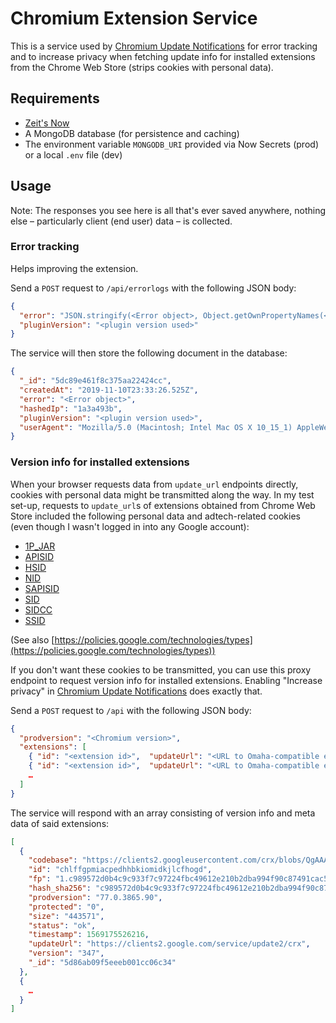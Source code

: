 # Chromium Extension Service

This is a service used by [Chromium Update Notifications](https://github.com/kkkrist/chromium-notifier) for error tracking and to increase privacy when fetching update info for installed extensions from the Chrome Web Store (strips cookies with personal data).

## Requirements

- [Zeit's Now](https://zeit.co/)
- A MongoDB database (for persistence and caching)
- The environment variable `MONGODB_URI` provided via Now Secrets (prod) or a local `.env` file (dev)

## Usage

Note: The responses you see here is all that's ever saved anywhere, nothing else – particularly client (end user) data – is collected.

### Error tracking

Helps improving the extension.

Send a `POST` request to `/api/errorlogs` with the following JSON body:

```json
{
  "error": "JSON.stringify(<Error object>, Object.getOwnPropertyNames(<Error object>))",
  "pluginVersion": "<plugin version used>"
}
```

The service will then store the following document in the database:

```json
{
  "_id": "5dc89e461f8c375aa22424cc",
  "createdAt": "2019-11-10T23:33:26.525Z",
  "error": "<Error object>",
  "hashedIp": "1a3a493b",
  "pluginVersion": "<plugin version used>",
  "userAgent": "Mozilla/5.0 (Macintosh; Intel Mac OS X 10_15_1) AppleWebKit/537.36 (KHTML, like Gecko) Chrome/78.0.390 4.97 Safari/537.36"
}
```

### Version info for installed extensions

When your browser requests data from `update_url` endpoints directly, cookies with personal data might be transmitted along the way. In my test set-up, requests to `update_url`s of extensions obtained from Chrome Web Store included the following personal data and adtech-related cookies (even though I wasn't logged in into any Google account):

* [1P_JAR](https://cookiepedia.co.uk/cookies/APISID/1P_JAR)
* [APISID](https://cookiepedia.co.uk/cookies/APISID/APISID)
* [HSID](https://cookiepedia.co.uk/cookies/APISID/HSID)
* [NID](https://cookiepedia.co.uk/cookies/APISID/NID)
* [SAPISID](https://cookiepedia.co.uk/cookies/APISID/SAPISID)
* [SID](https://cookiepedia.co.uk/cookies/APISID/SID)
* [SIDCC](https://cookiepedia.co.uk/cookies/APISID/SIDCC)
* [SSID](https://cookiepedia.co.uk/cookies/APISID/SSID)

(See also [https://policies.google.com/technologies/types](https://policies.google.com/technologies/types))

If you don't want these cookies to be transmitted, you can use this proxy endpoint to request version info for installed extensions. Enabling "Increase privacy" in [Chromium Update Notifications](https://github.com/kkkrist/chromium-notifier) does exactly that.

Send a `POST` request to `/api` with the following JSON body:

```json
{
  "prodversion": "<Chromium version>",
  "extensions": [
    { "id": "<extension id>",  "updateUrl": "<URL to Omaha-compatible endpoint>"},
    { "id": "<extension id>",  "updateUrl": "<URL to Omaha-compatible endpoint>"},
    …
  ]
}
```

The service will respond with an array consisting of version info and meta data of said extensions:

```json
[
  {
    "codebase": "https://clients2.googleusercontent.com/crx/blobs/QgAAAC6zw0qH2DJtnXe8Z7rUJP0-NOcA97MmZN4Ln1fODAHweMXNXTmjgerLCPXhmXNXwEVIEkarzGIkPHrBXBeXqsjm4UfxBJBNpSCt104KOFaeAMZSmuWy9iapD9CEzrK8OfYl3Nvw2dw3Iw/extension_347_0_0_0.crx",
    "id": "chlffgpmiacpedhhbkiomidkjlcfhogd",
    "fp": "1.c989572d0b4c9c933f7c97224fbc49612e210b2dba994f90c87491cac53282dc",
    "hash_sha256": "c989572d0b4c9c933f7c97224fbc49612e210b2dba994f90c87491cac53282dc",
    "prodversion": "77.0.3865.90",
    "protected": "0",
    "size": "443571",
    "status": "ok",
    "timestamp": 1569175526216,
    "updateUrl": "https://clients2.google.com/service/update2/crx",
    "version": "347",
    "_id": "5d86ab09f5eeeb001cc06c34"
  },
  {
    …
  }
]
```
